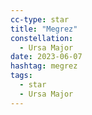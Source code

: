 ```yaml
---
cc-type: star
title: "Megrez"
constellation:
  - Ursa Major
date: 2023-06-07
hashtag: megrez
tags:
  - star
  - Ursa Major
---
```

